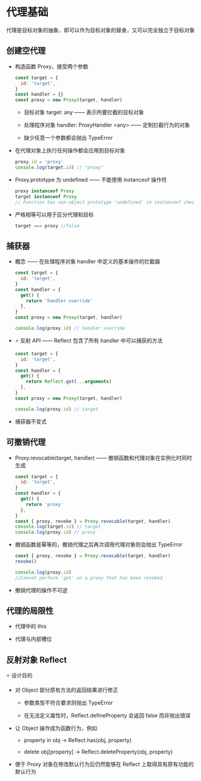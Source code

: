 # 代理基础

代理是目标对象的抽象，即可以作为目标对象的替身，又可以完全独立于目标对象

## 创建空代理

- 构造函数 Proxy，接受两个参数

    ```js
    const target = {
      id: 'target',
    }
    const handler = {}
    const proxy = new Proxy(target, handler)
    ```

  - 目标对象 target: any —— 表示所要拦截的目标对象

  - 处理程序对象 handler: ProxyHandler <any\> —— 定制拦截行为的对象

  - 缺少任意一个参数都会抛出 TypeError

- 在代理对象上执行任何操作都会应用到目标对象

  ```js
  proxy.id = 'proxy'
  console.log(target.id) // "proxy"
  ```

- Proxy.prototype 为 undefined —— 不能使用 instanceof 操作符

  ```js
  proxy instanceof Proxy
  target instanceof Proxy
  // Function has non-object prototype 'undefined' in instanceof check
  ```

- 严格相等可以用于区分代理和目标

  ```js
  target === proxy //false
  ```

## 捕获器

- 概念 —— 在处理程序对象 handler 中定义的基本操作的拦截器

  ```js
  const target = {
    id: 'target',
  }
  const handler = {
    get() {
      return 'handler override'
    },
  }
  const proxy = new Proxy(target, handler)

  console.log(proxy.id) // handler override
  ```

- ⭐ 反射 API —— Reflect 包含了所有 handler 中可以捕获的方法

  ```js
  const target = {
    id: 'target',
  }
  const handler = {
    get() {
      return Reflect.get(...arguments)
    },
  }
  const proxy = new Proxy(target, handler)

  console.log(proxy.id) // target
  ```

- 捕获器不变式

## 可撤销代理

- Proxy.revocable(target, handler) —— 撤销函数和代理对象在实例化时同时生成

  ```js
  const target = {
    id: 'target',
  }
  const handler = {
    get() {
      return 'proxy'
    },
  }
  const { proxy, revoke } = Proxy.revocable(target, handler)
  console.log(target.id) // target
  console.log(proxy.id) // proxy
  ```

- 撤销函数是幂等的，撤销代理之后再次调用代理对象则会抛出 TypeError

  ```js
  const { proxy, revoke } = Proxy.revocable(target, handler)
  revoke()

  console.log(proxy.id)
  //Cannot perform 'get' on a proxy that has been revoked
  ```

- 撤销代理的操作不可逆

## 代理的局限性

- 代理中的 this

- 代理与内部槽位

## 反射对象 Reflect

⭐ 设计目的

- 对 Object 部分原有方法的返回结果进行修正

  - 参数类型不符合要求则抛出 TypeError

  - 在无法定义属性时，Reflect.defineProperty 会返回 false 而非抛出错误

- 让 Object 操作成为函数行为，例如

  - property in obj → Reflect.has(obj, property)

  - delete obj[property] → Reflect.deleteProperty(obj, property)
  
- 便于 Proxy 对象在修改默认行为后仍然能够在 Reflect 上取得具有原有功能的默认行为
